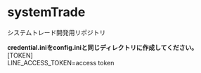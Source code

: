 # systemTrade
システムトレード開発用リポジトリ

**credential.iniをconfig.iniと同じディレクトリに作成してください。**  
[TOKEN]  
LINE_ACCESS_TOKEN=access token   